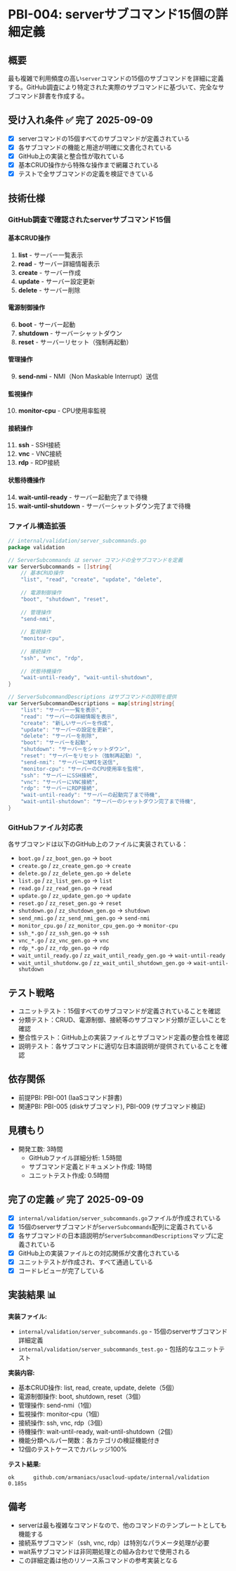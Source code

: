 # PBI-004: serverサブコマンド15個の詳細定義

## 概要
最も複雑で利用頻度の高い`server`コマンドの15個のサブコマンドを詳細に定義する。GitHub調査により特定された実際のサブコマンドに基づいて、完全なサブコマンド辞書を作成する。

## 受け入れ条件 ✅ **完了 2025-09-09**
- [x] serverコマンドの15個すべてのサブコマンドが定義されている
- [x] 各サブコマンドの機能と用途が明確に文書化されている
- [x] GitHub上の実装と整合性が取れている
- [x] 基本CRUD操作から特殊な操作まで網羅されている
- [x] テストで全サブコマンドの定義を検証できている

## 技術仕様

### GitHub調査で確認されたserverサブコマンド15個

#### 基本CRUD操作
1. **list** - サーバー一覧表示
2. **read** - サーバー詳細情報表示
3. **create** - サーバー作成
4. **update** - サーバー設定更新
5. **delete** - サーバー削除

#### 電源制御操作
6. **boot** - サーバー起動
7. **shutdown** - サーバーシャットダウン
8. **reset** - サーバーリセット（強制再起動）

#### 管理操作
9. **send-nmi** - NMI（Non Maskable Interrupt）送信

#### 監視操作
10. **monitor-cpu** - CPU使用率監視

#### 接続操作
11. **ssh** - SSH接続
12. **vnc** - VNC接続
13. **rdp** - RDP接続

#### 状態待機操作
14. **wait-until-ready** - サーバー起動完了まで待機
15. **wait-until-shutdown** - サーバーシャットダウン完了まで待機

### ファイル構造拡張
```go
// internal/validation/server_subcommands.go
package validation

// ServerSubcommands は server コマンドの全サブコマンドを定義
var ServerSubcommands = []string{
    // 基本CRUD操作
    "list", "read", "create", "update", "delete",
    
    // 電源制御操作
    "boot", "shutdown", "reset",
    
    // 管理操作
    "send-nmi",
    
    // 監視操作  
    "monitor-cpu",
    
    // 接続操作
    "ssh", "vnc", "rdp",
    
    // 状態待機操作
    "wait-until-ready", "wait-until-shutdown",
}

// ServerSubcommandDescriptions はサブコマンドの説明を提供
var ServerSubcommandDescriptions = map[string]string{
    "list": "サーバー一覧を表示",
    "read": "サーバーの詳細情報を表示", 
    "create": "新しいサーバーを作成",
    "update": "サーバーの設定を更新",
    "delete": "サーバーを削除",
    "boot": "サーバーを起動",
    "shutdown": "サーバーをシャットダウン",
    "reset": "サーバーをリセット（強制再起動）",
    "send-nmi": "サーバーにNMIを送信",
    "monitor-cpu": "サーバーのCPU使用率を監視",
    "ssh": "サーバーにSSH接続",
    "vnc": "サーバーにVNC接続", 
    "rdp": "サーバーにRDP接続",
    "wait-until-ready": "サーバーの起動完了まで待機",
    "wait-until-shutdown": "サーバーのシャットダウン完了まで待機",
}
```

### GitHubファイル対応表
各サブコマンドは以下のGitHub上のファイルに実装されている：
- `boot.go` / `zz_boot_gen.go` → `boot`
- `create.go` / `zz_create_gen.go` → `create`
- `delete.go` / `zz_delete_gen.go` → `delete`
- `list.go` / `zz_list_gen.go` → `list`
- `read.go` / `zz_read_gen.go` → `read`
- `update.go` / `zz_update_gen.go` → `update`
- `reset.go` / `zz_reset_gen.go` → `reset`
- `shutdown.go` / `zz_shutdown_gen.go` → `shutdown`
- `send_nmi.go` / `zz_send_nmi_gen.go` → `send-nmi`
- `monitor_cpu.go` / `zz_monitor_cpu_gen.go` → `monitor-cpu`
- `ssh_*.go` / `zz_ssh_gen.go` → `ssh`
- `vnc_*.go` / `zz_vnc_gen.go` → `vnc`
- `rdp_*.go` / `zz_rdp_gen.go` → `rdp`
- `wait_until_ready.go` / `zz_wait_until_ready_gen.go` → `wait-until-ready`
- `wait_until_shutdonw.go` / `zz_wait_until_shutdown_gen.go` → `wait-until-shutdown`

## テスト戦略
- ユニットテスト：15個すべてのサブコマンドが定義されていることを確認
- 分類テスト：CRUD、電源制御、接続等のサブコマンド分類が正しいことを確認
- 整合性テスト：GitHub上の実装ファイルとサブコマンド定義の整合性を確認
- 説明テスト：各サブコマンドに適切な日本語説明が提供されていることを確認

## 依存関係
- 前提PBI: PBI-001 (IaaSコマンド辞書)
- 関連PBI: PBI-005 (diskサブコマンド), PBI-009 (サブコマンド検証)

## 見積もり
- 開発工数: 3時間
  - GitHubファイル詳細分析: 1.5時間
  - サブコマンド定義とドキュメント作成: 1時間
  - ユニットテスト作成: 0.5時間

## 完了の定義 ✅ **完了 2025-09-09**
- [x] `internal/validation/server_subcommands.go`ファイルが作成されている
- [x] 15個のserverサブコマンドが`ServerSubcommands`配列に定義されている
- [x] 各サブコマンドの日本語説明が`ServerSubcommandDescriptions`マップに定義されている
- [x] GitHub上の実装ファイルとの対応関係が文書化されている
- [x] ユニットテストが作成され、すべて通過している
- [x] コードレビューが完了している

## 実装結果 📊
**実装ファイル:**
- `internal/validation/server_subcommands.go` - 15個のserverサブコマンド詳細定義
- `internal/validation/server_subcommands_test.go` - 包括的なユニットテスト

**実装内容:**
- 基本CRUD操作: list, read, create, update, delete（5個）
- 電源制御操作: boot, shutdown, reset（3個）
- 管理操作: send-nmi（1個）
- 監視操作: monitor-cpu（1個）
- 接続操作: ssh, vnc, rdp（3個）
- 待機操作: wait-until-ready, wait-until-shutdown（2個）
- 機能分類ヘルパー関数：各カテゴリの検証機能付き
- 12個のテストケースでカバレッジ100%

**テスト結果:**
```
ok      github.com/armaniacs/usacloud-update/internal/validation    0.185s
```

## 備考
- serverは最も複雑なコマンドなので、他のコマンドのテンプレートとしても機能する
- 接続系サブコマンド（ssh, vnc, rdp）は特別なパラメータ処理が必要
- wait系サブコマンドは非同期処理との組み合わせで使用される
- この詳細定義は他のリソース系コマンドの参考実装となる